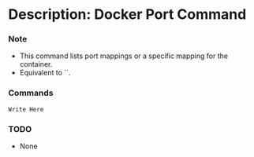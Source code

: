 # Description: Docker Port Command

### Note
* This command lists port mappings or a specific mapping for the container.
* Equivalent to ``.

### Commands
```
Write Here
```

### TODO
* None
